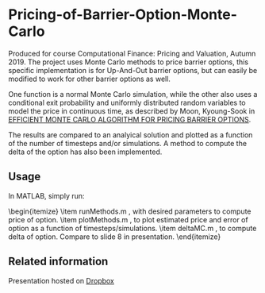 # Pricing-of-Barrier-Option-Monte-Carlo

Produced for course Computational Finance: Pricing and Valuation, Autumn 2019. The project uses Monte Carlo methods to price barrier options, this specific implementation is for Up-And-Out barrier options, but can easily be modified to work for other barrier options as well. 

One function is a normal Monte Carlo simulation, while the other also uses a conditional exit probability and uniformly distributed random variables to model the price in continuous time, as described by Moon, Kyoung-Sook in [EFFICIENT MONTE CARLO ALGORITHM FOR PRICING BARRIER OPTIONS](https://pdfs.semanticscholar.org/3b2e/538f515f2e9974143b7137e41473b59af0bb.pdf?_ga=2.118237708.48659677.1585140104-859390239.1585140104). 

The results are compared to an analyical solution and plotted as a function of the number of timesteps and/or simulations. 
A method to compute the delta of the option has also been implemented.

## Usage

In MATLAB, simply run:

\begin{itemize}
\item runMethods.m , with desired parameters to compute price of option.
\item plotMethods.m , to plot estimated price and error of option as a function of timesteps/simulations.
\item deltaMC.m , to compute delta of option. Compare to slide 8 in presentation.
\end{itemize}

## Related information

Presentation hosted on [Dropbox](https://www.dropbox.com/s/gggh809j7vy6sdr/Presentation_Barrier_Option_MC.pdf?dl=0)
